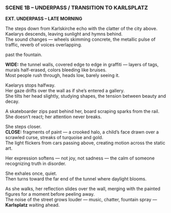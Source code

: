### **SCENE 1B – UNDERPASS / TRANSITION TO KARLSPLATZ**

**EXT. UNDERPASS – LATE MORNING**

The steps down from Karlskirche echo with the clatter of the city above.  
Kaelarys descends, leaving sunlight and hymns behind.  
The sound changes — wheels skimming concrete, the metallic pulse of traffic, reverb of voices overlapping.

past the fountain.


**WIDE:** the tunnel walls, covered edge to edge in graffiti — layers of tags, murals half-erased, colors bleeding like bruises.  
Most people rush through, heads low, barely seeing it.

Kaelarys stops halfway.  
Her gaze drifts over the wall as if she’s entered a gallery.  
She tilts her head slightly, studying shapes, the tension between beauty and decay.

A skateboarder zips past behind her, board scraping sparks from the rail.  
She doesn’t react; her attention never breaks.

She steps closer.  
**CLOSE:** fragments of paint — a crooked halo, a child’s face drawn over a scrawled curse, streaks of turquoise and gold.  
The light flickers from cars passing above, creating motion across the static art.

Her expression softens — not joy, not sadness — the calm of someone recognizing truth in disorder.

She exhales once, quiet.  
Then turns toward the far end of the tunnel where daylight blooms.

As she walks, her reflection slides over the wall, merging with the painted figures for a moment before peeling away.  
The noise of the street grows louder — music, chatter, fountain spray — **Karlsplatz** waiting ahead.